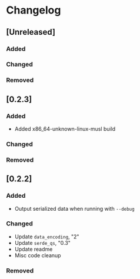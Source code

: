 # Changelog


## [Unreleased]
### Added

### Changed

### Removed


## [0.2.3]
### Added
- Added x86_64-unknown-linux-musl build

### Changed

### Removed


## [0.2.2]
### Added
- Output serialized data when running with `--debug`

### Changed
- Update `data_encoding`, "2"
- Update `serde_qs`, "0.3"
- Update readme
- Misc code cleanup

### Removed

